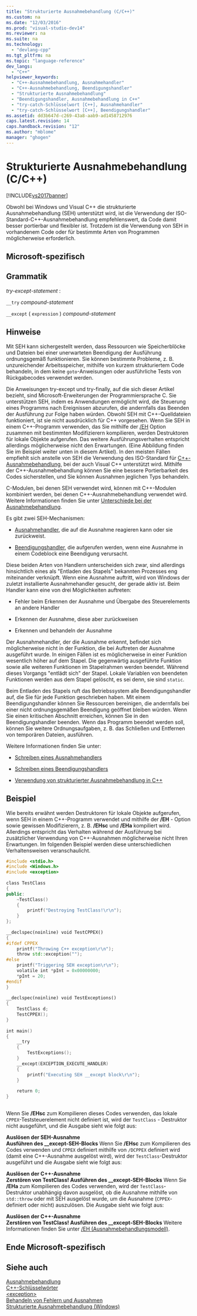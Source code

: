 ```yaml
---
title: "Strukturierte Ausnahmebehandlung (C/C++)"
ms.custom: na
ms.date: "12/03/2016"
ms.prod: "visual-studio-dev14"
ms.reviewer: na
ms.suite: na
ms.technology: 
  - "devlang-cpp"
ms.tgt_pltfrm: na
ms.topic: "language-reference"
dev_langs: 
  - "C++"
helpviewer_keywords: 
  - "C++-Ausnahmebehandlung, Ausnahmehandler"
  - "C++-Ausnahmebehandlung, Beendigungshandler"
  - "Strukturierte Ausnahmebehandlung"
  - "Beendigungshandler, Ausnahmebehandlung in C++"
  - "try-catch-Schlüsselwort [C++], Ausnahmehandler"
  - "try-catch-Schlüsselwort [C++], Beendigungshandler"
ms.assetid: dd3b647d-c269-43a8-aab9-ad1458712976
caps.latest.revision: 14
caps.handback.revision: "12"
ms.author: "mblome"
manager: "ghogen"
---
```

# Strukturierte Ausnahmebehandlung (C/C++)
[!INCLUDE[vs2017banner](../assembler/inline/includes/vs2017banner.md)]

Obwohl bei Windows und Visual C\+\+ die strukturierte Ausnahmebehandlung \(SEH\) unterstützt wird, ist die Verwendung der ISO\-Standard\-C\+\+\-Ausnahmebehandlung empfehlenswert, da Code damit besser portierbar und flexibler ist.  Trotzdem ist die Verwendung von SEH in vorhandenem Code oder für bestimmte Arten von Programmen möglicherweise erforderlich.  
  
## Microsoft\-spezifisch  
  
## Grammatik  
 *try\-except\-statement* :  
  
 `__try` *compound\-statement*  
  
 `__except` \( `expression` \) *compound\-statement*  
  
## Hinweise  
 Mit SEH kann sichergestellt werden, dass Ressourcen wie Speicherblöcke und Dateien bei einer unerwarteten Beendigung der Ausführung ordnungsgemäß funktionieren.  Sie können bestimmte Probleme, z. B. unzureichender Arbeitsspeicher, mithilfe von kurzem strukturiertem Code behandeln, in dem keine `goto`\-Anweisungen oder ausführliche Tests von Rückgabecodes verwendet werden.  
  
 Die Anweisungen try\-except und try\-finally, auf die sich dieser Artikel bezieht, sind Microsoft\-Erweiterungen der Programmiersprache C.  Sie unterstützen SEH, indem es Anwendungen ermöglicht wird, die Steuerung eines Programms nach Ereignissen abzurufen, die andernfalls das Beenden der Ausführung zur Folge haben würden.  Obwohl SEH mit C\+\+\-Quelldateien funktioniert, ist sie nicht ausdrücklich für C\+\+ vorgesehen.  Wenn Sie SEH in einem C\+\+\-Programm verwenden, das Sie mithilfe der [\/EH](../build/reference/eh-exception-handling-model.md) Option zusammen mit bestimmten Modifizierern kompilieren, werden Destruktoren für lokale Objekte aufgerufen. Das weitere Ausführungsverhalten entspricht allerdings möglicherweise nicht den Erwartungen.  \(Eine Abbildung finden Sie im Beispiel weiter unten in diesem Artikel\). In den meisten Fällen empfiehlt sich anstelle von SEH die Verwendung des ISO\-Standard für [C\+\+\-Ausnahmebehandlung](../cpp/try-throw-and-catch-statements-cpp.md), bei der auch Visual C\+\+ unterstützt wird.  Mithilfe der C\+\+\-Ausnahmebehandlung können Sie eine bessere Portierbarkeit des Codes sicherstellen, und Sie können Ausnahmen jeglichen Typs behandeln.  
  
 C\-Modulen, bei denen SEH verwendet wird, können mit C\+\+\-Modulen kombiniert werden, bei denen C\+\+\-Ausnahmebehandlung verwendet wird.  Weitere Informationen finden Sie unter [Unterschiede bei der Ausnahmebehandlung](../cpp/exception-handling-differences.md).  
  
 Es gibt zwei SEH\-Mechanismen:  
  
-   [Ausnahmehandler](../cpp/writing-an-exception-handler.md), die auf die Ausnahme reagieren kann oder sie zurückweist.  
  
-   [Beendigungshandler](../cpp/writing-a-termination-handler.md), die aufgerufen werden, wenn eine Ausnahme in einem Codeblock eine Beendigung verursacht.  
  
 Diese beiden Arten von Handlern unterscheiden sich zwar, sind allerdings hinsichtlich eines als "Entladen des Stapels" bekannten Prozesses eng miteinander verknüpft. Wenn eine Ausnahme auftritt, wird von Windows der zuletzt installierte Ausnahmehandler gesucht, der gerade aktiv ist.  Beim Handler kann eine von drei Möglichkeiten auftreten:  
  
-   Fehler beim Erkennen der Ausnahme und Übergabe des Steuerelements an andere Handler  
  
-   Erkennen der Ausnahme, diese aber zurückweisen  
  
-   Erkennen und behandeln der Ausnahme  
  
 Der Ausnahmehandler, der die Ausnahme erkennt, befindet sich möglicherweise nicht in der Funktion, die bei Auftreten der Ausnahme ausgeführt wurde.  In einigen Fällen ist es möglicherweise in einer Funktion wesentlich höher auf dem Stapel.  Die gegenwärtig ausgeführte Funktion sowie alle weiteren Funktionen im Stapelrahmen werden beendet.  Während dieses Vorgangs "entlädt sich" der Stapel. Lokale Variablen von beendeten Funktionen werden aus dem Stapel gelöscht, es sei denn, sie sind `static`.  
  
 Beim Entladen des Stapels ruft das Betriebssystem alle Beendigungshandler auf, die Sie für jede Funktion geschrieben haben.  Mit einem Beendigungshandler können Sie Ressourcen bereinigen, die andernfalls bei einer nicht ordnungsgemäßen Beendigung geöffnet bleiben würden.  Wenn Sie einen kritischen Abschnitt erreichen, können Sie in den Beendigungshandler beenden.  Wenn das Programm beendet werden soll, können Sie weitere Ordnungsaufgaben, z. B. das Schließen und Entfernen von temporären Dateien, ausführen.  
  
 Weitere Informationen finden Sie unter:  
  
-   [Schreiben eines Ausnahmehandlers](../cpp/writing-an-exception-handler.md)  
  
-   [Schreiben eines Beendigungshandlers](../cpp/writing-a-termination-handler.md)  
  
-   [Verwendung von strukturierter Ausnahmebehandlung in C\+\+](../cpp/using-structured-exception-handling-with-cpp.md)  
  
## Beispiel  
 Wie bereits erwähnt werden Destruktoren für lokale Objekte aufgerufen, wenn SEH in einem C\+\+\-Programm verwendet und mithilfe der **\/EH** \- Option sowie gewissen Modifizierern, z. B. **\/EHsc** und **\/EHa** kompiliert wird.  Allerdings entspricht das Verhalten während der Ausführung bei zusätzlicher Verwendung von C\+\+\-Ausnahmen möglicherweise nicht Ihren Erwartungen.  Im folgenden Beispiel werden diese unterschiedlichen Verhaltensweisen veranschaulicht.  
  
```cpp  
#include <stdio.h>  
#include <Windows.h>  
#include <exception>  
  
class TestClass  
{  
public:  
    ~TestClass()  
    {  
        printf("Destroying TestClass!\r\n");  
    }  
};  
  
__declspec(noinline) void TestCPPEX()  
{  
#ifdef CPPEX  
    printf("Throwing C++ exception\r\n");  
    throw std::exception("");  
#else  
    printf("Triggering SEH exception\r\n");  
    volatile int *pInt = 0x00000000;  
    *pInt = 20;  
#endif  
}  
  
__declspec(noinline) void TestExceptions()  
{  
    TestClass d;  
    TestCPPEX();  
}  
  
int main()  
{  
    __try  
    {  
        TestExceptions();  
    }  
    __except(EXCEPTION_EXECUTE_HANDLER)  
    {  
        printf("Executing SEH __except block\r\n");  
    }  
  
    return 0;  
}  
  
```  
  
 Wenn Sie **\/EHsc** zum Kompilieren dieses Codes verwenden, das lokale `CPPEX`\-Teststeuerelement nicht definiert ist, wird der `TestClass` \- Destruktor nicht ausgeführt, und die Ausgabe sieht wie folgt aus:  
  
  **Auslösen der SEH\-Ausnahme**  
**Ausführen des \_\_except\-SEH\-Blocks** Wenn Sie **\/EHsc** zum Kompilieren des Codes verwenden und `CPPEX` definiert mithilfe von `/DCPPEX` definiert wird \(damit eine C\+\+\-Ausnahme ausgelöst wird\), wird der `TestClass`\-Destruktor ausgeführt und die Ausgabe sieht wie folgt aus:  
  
  **Auslösen der C\+\+\-Ausnahme**  
**Zerstören von TestClass\!  Ausführen des \_\_except\-SEH\-Blocks**  Wenn Sie **\/EHa** zum Kompilieren des Codes verwenden, wird der `TestClass`\-Destruktor unabhängig davon ausgelöst, ob die Ausnahme mithilfe von `std::throw` oder mit SEH ausgelöst wurde, um die Ausnahme \(`CPPEX`\-definiert oder nicht\) auszulösen.  Die Ausgabe sieht wie folgt aus:  
  
  **Auslösen der C\+\+\-Ausnahme**  
**Zerstören von TestClass\!  Ausführen des \_\_except\-SEH\-Blocks**  Weitere Informationen finden Sie unter [\/EH \(Ausnahmebehandlungsmodell\)](../build/reference/eh-exception-handling-model.md).  
  
## Ende Microsoft\-spezifisch  
  
## Siehe auch  
 [Ausnahmebehandlung](../cpp/exception-handling-in-visual-cpp.md)   
 [C\+\+\-Schlüsselwörter](../cpp/keywords-cpp.md)   
 [\<exception\>](../standard-library/exception.md)   
 [Behandeln von Fehlern und Ausnahmen](../cpp/errors-and-exception-handling-modern-cpp.md)   
 [Strukturierte Ausnahmebehandlung \(Windows\)](http://msdn.microsoft.com/library/windows/desktop/ms680657.aspx)